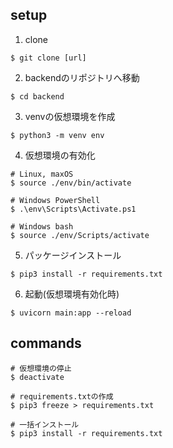 ## setup

1. clone
```
$ git clone [url]
```

2. backendのリポジトリへ移動
```
$ cd backend
```

3. venvの仮想環境を作成
```
$ python3 -m venv env
```

4. 仮想環境の有効化
```
# Linux, maxOS
$ source ./env/bin/activate

# Windows PowerShell
$ .\env\Scripts\Activate.ps1

# Windows bash
$ source ./env/Scripts/activate
```

5. パッケージインストール
```
$ pip3 install -r requirements.txt
```

6. 起動(仮想環境有効化時)
```
$ uvicorn main:app --reload
```

## commands
```
# 仮想環境の停止
$ deactivate

# requirements.txtの作成
$ pip3 freeze > requirements.txt 

# 一括インストール
$ pip3 install -r requirements.txt
```